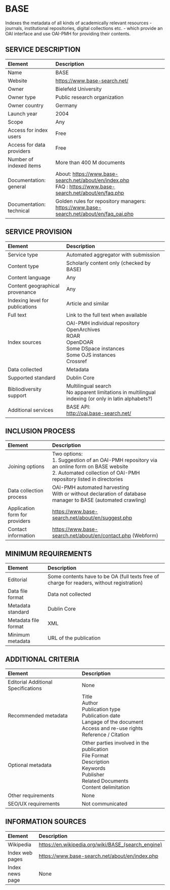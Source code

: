 # BASE

Indexes the metadata of all kinds of academically relevant resources - journals, institutional repositories, digital collections etc. - which provide an OAI interface and use OAI-PMH for providing their contents.


## SERVICE DESCRIPTION

| Element | Description |
| :- | :- |
| Name | BASE |
| Website | https://www.base-search.net/ |
| Owner | Bielefeld University |
| Owner type | Public research organization |
| Owner country | Germany |
| Launch year | 2004 |
| Scope | Any |
| Access for index users | Free |
| Access for data providers | Free |
| Number of indexed items | More than 400 M documents |
| Documentation: general | About: https://www.base-search.net/about/en/index.php<br>FAQ : https://www.base-search.net/about/en/faq.php |
| Documentation: technical | Golden rules for repository managers: https://www.base-search.net/about/en/faq_oai.php |

## SERVICE PROVISION

| Element | Description |
| :- | :- |
| Service type | Automated aggregator with submission |
| Content type | Scholarly content only (checked by BASE) |
| Content language | Any |
| Content geographical provenance | Any |
| Indexing level for publications | Article and similar |
| Full text | Link to the full text when available |
| Index sources | OAI-PMH individual repository<br>OpenArchives<br>ROAR<br>OpenDOAR<br>Some DSpace instances<br>Some OJS instances<br>Crossref |
| Data collected | Metadata |
| Supported standard | Dublin Core |
| Bibliodiversity support | Multilingual search<br>No apparent limitations in multilingual indexing (or only in latin alphabets?) |
| Additional services | BASE API:<br>http://oai.base-search.net/ |

## INCLUSION PROCESS

| Element | Description |
| :- | :- |
| Joining options | Two options:<br>1. Suggestion of an OAI-PMH repository via an online form on BASE website <br>2. Automated collection of OAI-PMH repository listed in directories |
| Data collection process | OAI-PMH automated harvesting<br>With or without declaration of database manager to BASE (automated crawling) |
| Application form for providers | https://www.base-search.net/about/en/suggest.php  |
| Contact information | https://www.base-search.net/about/en/contact.php (Webform) |

## MINIMUM REQUIREMENTS

| Element | Description |
| :- | :- |
| Editorial | Some contents have to be OA (full texts free of charge for readers, without registration) |
| Data file format | Data not collected |
| Metadata standard | Dublin Core |
| Metadata file format | XML |
| Minimum metadata | URL of the publication |

## ADDITIONAL CRITERIA

| Element | Description |
| :- | :- |
| Editorial Additional Specifications | None |
| Recommended metadata | Title<br>Author<br>Publication type<br>Publication date<br>Langage of the document<br>Access and re-use rights<br>Reference / Citation |
| Optional metadata | Other parties involved in the publication<br>File Format<br>Description<br>Keywords<br>Publisher<br>Related Documents<br>Content delimitation |
| Other requirements | None |
| SEO/UX requirements | Not communicated |

## INFORMATION SOURCES

| Element | Description |
| :- | :- |
| Wikipedia | https://en.wikipedia.org/wiki/BASE_(search_engine)  |
| Index web pages | https://www.base-search.net/about/en/index.php |
| Index news page | None |